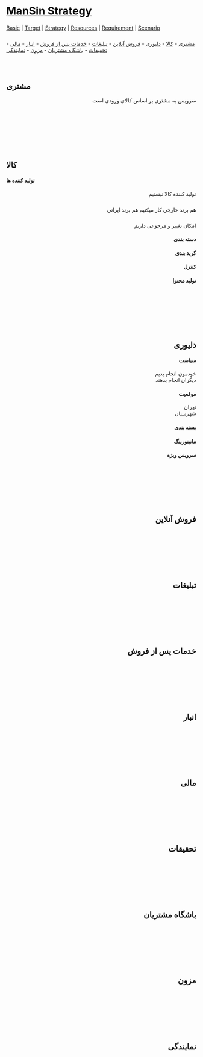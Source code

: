 <style>
.md0{margin-top: 150px;}
.md1{margin-top: 75px;}
.md2{margin-top: 50px;}
.md3{margin-top: 25px;}
.md4{margin-top: 5px;}
.tbl1 td#header{background-color: D1ECCF}
.tbl1 tr#header{background-color: D1ECCF}
</style>

# [<span style="color:black;">ManSin Strategy</span>](ManSin.md)

[Basic](ManSin-Basic.md) |
[Target](ManSin-Target.md) |
[Strategy](ManSin-Strategy.md) |
[Resources](ManSin-Resources.md) | 
[Requirement](ManSin-Requirement.md) |
[Scenario](ManSin-Scenario.md)
<div class="md3"></div>

<div>
<a href="#مشتری">مشتری</a> - 
<a href="#کالا">کالا</a> - 
<a href="#دلیوری">دلیوری</a> - 
<a href="#فروش-آنلاین">فروش آنلاین</a> - 
<a href="#تبلیغات">تبلیغات</a> -  
<a href="#خدمات-پس-از-فروش">خدمات پس از فروش</a> -
<a href="#انبار">انبار</a> -  
<a href="#مالی">مالی</a> -  
<a href="#تحقیقات">تحقیقات</a> -  
<a href="#باشگاه-مشتریان">باشگاه مشتریان</a> - 
<a href="#مزون">مزون</a> -
<a href="#نمایندگی">نمایندگی</a>
</div>
<div class="md1"></div>




## مشتری

<div align="right" dir="rtl">
سرویس به مشتری بر اساس کالای ورودی است
</div>






<div class="md0"></div>





## کالا

#### تولید کننده ها

<div align="right" dir="rtl">
تولید کننده کالا نیستیم
<div class="md3"><div>
هم برند خارجی کار میکنیم هم برند ایرانی
<div class="md3"><div>
امکان تغییر و مرجوعی داریم
</div>

#### دسته بندی 

#### گرید بندی 

#### کنترل

#### تولید محتوا






<div class="md0"></div>







## دلیوری

#### سیاست

<div align="right" dir="rtl">
خودمون انجام بدیم
<br>
دیگران انجام بدهند
</div>
   
#### موقعیت

<div align="right" dir="rtl">
تهران
<br>
شهرستان
</div>

#### بسته بندی

#### مانیتورینگ

#### سرویس ویژه
 
 




<div class="md0"></div>





## فروش آنلاین





<div class="md0"></div>






## تبلیغات




<div class="md0"></div>






##  خدمات پس از فروش





<div class="md0"></div>






##  انبار





<div class="md0"></div>






##  مالی





<div class="md0"></div>






##	تحقیقات






<div class="md0"></div>






##   باشگاه مشتریان







<div class="md0"></div>







##  مزون






<div class="md0"></div>






##  نمایندگی